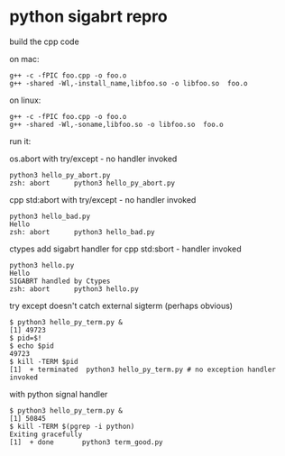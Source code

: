 # python sigabrt repro

build the cpp code

on mac:
```
g++ -c -fPIC foo.cpp -o foo.o
g++ -shared -Wl,-install_name,libfoo.so -o libfoo.so  foo.o
```

on linux:
```
g++ -c -fPIC foo.cpp -o foo.o
g++ -shared -Wl,-soname,libfoo.so -o libfoo.so  foo.o
```

run it:

os.abort with try/except - no handler invoked
```
python3 hello_py_abort.py
zsh: abort      python3 hello_py_abort.py
```

cpp std:abort with try/except - no handler invoked
```
python3 hello_bad.py
Hello
zsh: abort      python3 hello_bad.py
```

ctypes add sigabrt handler for cpp std:sbort - handler invoked
```
python3 hello.py
Hello
SIGABRT handled by Ctypes
zsh: abort      python3 hello.py
```

try except doesn't catch external sigterm (perhaps obvious)
```
$ python3 hello_py_term.py &
[1] 49723
$ pid=$!
$ echo $pid
49723
$ kill -TERM $pid
[1]  + terminated  python3 hello_py_term.py # no exception handler invoked
```

with python signal handler
```
$ python3 hello_py_term.py &
[1] 50845
$ kill -TERM $(pgrep -i python)
Exiting gracefully
[1]  + done       python3 term_good.py
```